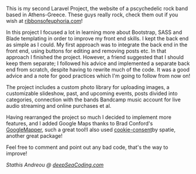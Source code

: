 <p>This is my second Laravel Project, the website of a pscychedelic rock band based in Athens-Greece. These guys really rock, check them out if you wish at <a href="https://ribbonsofeuphoria.com">ribbonsofeuphoria.com</a>!</p>
<p>In this project I focused a lot in learning more about Bootstrap, SASS and Blade templating in order to improve my front end skills. I kept the back end as simple as I could. My first approach was to integrate the back end in the front end, using buttons for editing and removing posts etc. In that approach I finished the project. However, a friend suggested that I should keep them separate; I followed his advice and implemented a separate back end from scratch, despite having to rewrite much of the code. It was a good advice and a note for good practices which I'm going to follow from now on!</p>
<p>The project includes a custom photo library for uploading images, a customizable slideshow, past, and upcoming events, posts divided into categories, connection with the bands Bandcamp music account for live audio streaming and online purchases et al.</p>
<p>Having rearranged the project so much I decided to implement more features, and I added Google Maps thanks to Brad Conford's <a href="https://github.com/bradcornford/Googlmapper">GoogleMapper</a>, such a great tool!I also used <a href="https://github.com/spatie/laravel-cookie-consent">cookie-consent</a>by spatie, another great package!</p>
<p>Feel free to comment and point out any bad code, that's the way to improve!</p>

<p><em>Stathis Andreou @ <a href="https://deepseacoding.com">deepSeaCoding.com</a></em></p>
